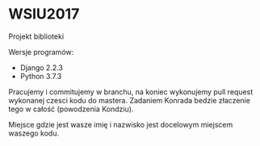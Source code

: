 # WSIU2017
Projekt biblioteki

Wersje programów:

- Django 2.2.3
- Python 3.7.3


Pracujemy i commitujemy w branchu, na koniec wykonujemy pull request wykonanej czesci kodu do mastera. Zadaniem Konrada bedzie złaczenie tego w całość (powodzenia Kondziu). 

Miejsce gdzie jest wasze imię i nazwisko jest docelowym miejscem waszego kodu.
